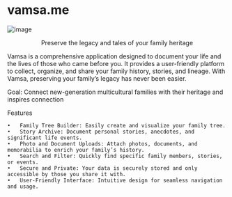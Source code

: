 # vamsa.me

![image](https://github.com/gurul/vamsa.me/assets/110717420/4bd84ff4-f6ec-420d-8536-e970aafb59a4)
<p align="center">
Preserve the legacy and tales of your family heritage
</p>
Vamsa is a comprehensive application designed to document your life and the lives of those who came before you. It provides a user-friendly platform to collect, organize, and share your family history, stories, and lineage. With Vamsa, preserving your family’s legacy has never been easier.

Goal: Connect new-generation multicultural families with their heritage and inspires connection


Features

	•	Family Tree Builder: Easily create and visualize your family tree.
	•	Story Archive: Document personal stories, anecdotes, and significant life events.
	•	Photo and Document Uploads: Attach photos, documents, and memorabilia to enrich your family’s history.
	•	Search and Filter: Quickly find specific family members, stories, or events.
	•	Secure and Private: Your data is securely stored and only accessible by those you share it with.
	•	User-Friendly Interface: Intuitive design for seamless navigation and usage.
